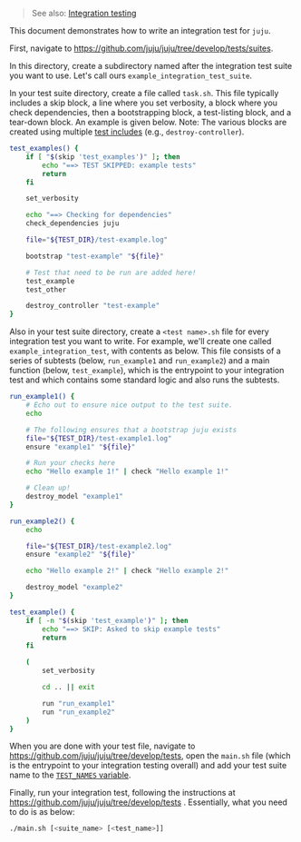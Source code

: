 > See also: [Integration testing](/t/7205)

This document demonstrates how to write an integration test for `juju`.

First, navigate to https://github.com/juju/juju/tree/develop/tests/suites.

In this directory, create a subdirectory named after the integration test suite you want to use. Let's call ours
`example_integration_test_suite`.

In your test suite directory, create a file called `task.sh`. This file typically includes a skip block, a line where
you set verbosity, a block where you check dependencies, then a bootstrapping block, a test-listing block, and a
tear-down block. An example is given below. Note: The various blocks are created using
multiple [test includes](/t/7206) (e.g., `destroy-controller`).

```bash
test_examples() {
	if [ "$(skip 'test_examples')" ]; then
		echo "==> TEST SKIPPED: example tests"
		return
	fi

	set_verbosity

	echo "==> Checking for dependencies"
	check_dependencies juju

	file="${TEST_DIR}/test-example.log"

	bootstrap "test-example" "${file}"

	# Test that need to be run are added here!
	test_example
	test_other

	destroy_controller "test-example"
}
```

Also in your test suite directory, create a `<test name>.sh` file for every integration test you want to write. For
example, we'll create one called `example_integration_test`, with contents as below. This file consists of a series of
subtests (below, `run_example1` and `run_example2`) and a main function (below, `test_example`), which is the entrypoint
to your integration test and which contains some standard logic and also runs the subtests.

```bash
run_example1() {
	# Echo out to ensure nice output to the test suite.
	echo

	# The following ensures that a bootstrap juju exists
	file="${TEST_DIR}/test-example1.log"
	ensure "example1" "${file}"

	# Run your checks here
	echo "Hello example 1!" | check "Hello example 1!"

	# Clean up!
	destroy_model "example1"
}

run_example2() {
	echo

	file="${TEST_DIR}/test-example2.log"
	ensure "example2" "${file}"

	echo "Hello example 2!" | check "Hello example 2!"

	destroy_model "example2"
}

test_example() {
	if [ -n "$(skip 'test_example')" ]; then
		echo "==> SKIP: Asked to skip example tests"
		return
	fi

	(
		set_verbosity

		cd .. || exit

		run "run_example1"
		run "run_example2"
	)
}
```

When you are done with your test file, navigate to https://github.com/juju/juju/tree/develop/tests, open the `main.sh`
file (which is the entrypoint to your integration testing overall) and add your test suite name to the [
`TEST_NAMES` variable](https://github.com/juju/juju/blob/6a378dfee8c0b109b5e71b035d5acf1da940f1cd/tests/main.sh#L40).

Finally, run your integration test, following the instructions at https://github.com/juju/juju/tree/develop/tests .
Essentially, what you need to do is as below:

```bash
./main.sh [<suite_name> [<test_name>]]
```